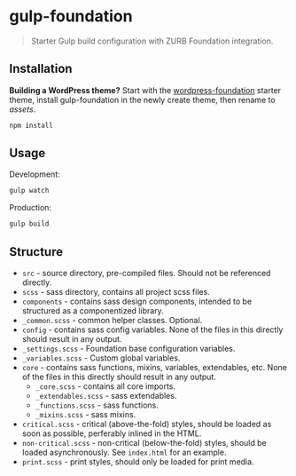 # gulp-foundation
> Starter Gulp build configuration with ZURB Foundation integration.

## Installation

**Building a WordPress theme?** Start with the [wordpress-foundation](https://github.com/bmarshall511/wordpress-foundation) starter theme, install gulp-foundation in the newly create theme, then rename to *assets*.

```sh
npm install
```

## Usage

Development:

```sh
gulp watch
```

Production:

```sh
gulp build
```

## Structure

* `src` - source directory, pre-compiled files. Should not be referenced directly.
 * `scss` - sass directory, contains all project scss files.
  * `components` - contains sass design components, intended to be structured as a componentized library. 
   * `_common.scss` - common helper classes. Optional.
  * `config` - contains sass config variables. None of the files in this directly should result in any output.
   * `_settings.scss` - Foundation base configuration variables.
   * `_variables.scss` - Custom global variables.
  * `core` - contains sass functions, mixins, variables, extendables, etc. None of the files in this directly should result in any output.
    * `_core.scss` - contains all core imports.
    * `_extendables.scss` - sass extendables.
    * `_functions.scss` - sass functions.
    * `_mixins.scss` - sass mixins.
  * `critical.scss` - critical (above-the-fold) styles, should be loaded as soon as possible, perferably inlined in the HTML.
  * `non-critical.scss` - non-critical (below-the-fold) styles, should be loaded asynchronously. See `index.html` for an example.
  * `print.scss` - print styles, should only be loaded for print media.

